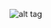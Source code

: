 ![alt tag](https://user-images.githubusercontent.com/13039593/29336154-f748e8fa-81da-11e7-8600-1dcef1a14147.png)
